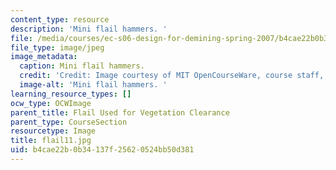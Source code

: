 ```yaml
---
content_type: resource
description: 'Mini flail hammers. '
file: /media/courses/ec-s06-design-for-demining-spring-2007/b4cae22b0b34137f25620524bb50d381_flail11.jpg
file_type: image/jpeg
image_metadata:
  caption: Mini flail hammers.
  credit: 'Credit: Image courtesy of MIT OpenCourseWare, course staff, and students.'
  image-alt: 'Mini flail hammers. '
learning_resource_types: []
ocw_type: OCWImage
parent_title: Flail Used for Vegetation Clearance
parent_type: CourseSection
resourcetype: Image
title: flail11.jpg
uid: b4cae22b-0b34-137f-2562-0524bb50d381
---
```

